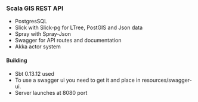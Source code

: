 ### Scala GIS REST API
 - PostgresSQL
 - Slick with Slick-pg for LTree, PostGIS and Json data
 - Spray with Spray-Json
 - Swagger for API routes and documentation
 - Akka actor system

#### Building 
 - Sbt 0.13.12 used
 - To use a swagger ui you need to get it and place in resources/swagger-ui.
 - Server launches at 8080 port